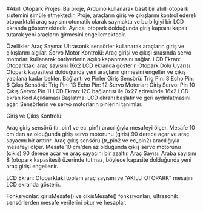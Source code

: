 #Akıllı Otopark Projesi
Bu proje, Arduino kullanarak basit bir akıllı otopark sistemini simüle etmektedir. Proje, araçların giriş ve çıkışlarını kontrol ederek otoparktaki araç sayısını otomatik olarak saymakta ve bu bilgiyi bir LCD ekranda göstermektedir. Ayrıca, otopark dolduğunda giriş kapısını kapalı tutarak yeni araçların girmesini engellemektedir.

Özellikler
Araç Sayma: Ultrasonik sensörler kullanarak araçların giriş ve çıkışlarını algılar.
Servo Motor Kontrolü: Araç girişi ve çıkışı sırasında servo motorları kullanarak bariyerlerin açılıp kapanmasını sağlar.
LCD Ekran: Otoparktaki araç sayısını 16x2 LCD ekranda gösterir.
Otopark Dolu Uyarısı: Otopark kapasitesi dolduğunda yeni araçların girmesini engeller ve çıkış yapılana kadar bekler.
Bağlantı ve Pinler
Giriş Sensörü:
Trig Pin: 8
Echo Pin: 6
Çıkış Sensörü:
Trig Pin: 13
Echo Pin: 12
Servo Motorlar:
Giriş Servo: Pin 10
Çıkış Servo: Pin 11
LCD Ekran: I2C bağlantısı ile 0x27 adresinde 16x2 LCD ekran
Kod Açıklaması
Başlatma: LCD ekranı başlatır ve geri aydınlatmasını açar. Sensörlerin ve servo motorların pinlerini tanımlar.

Giriş ve Çıkış Kontrolü:

Araç giriş sensörü (tr_pin1 ve ec_pin1) aracılığıyla mesafeyi ölçer. Mesafe 10 cm'den az olduğunda giriş servo motorunu (giris) 90 derece açar ve araç sayacını bir arttırır.
Araç çıkış sensörü (tr_pin2 ve ec_pin2) aracılığıyla mesafeyi ölçer. Mesafe 10 cm'den az olduğunda çıkış servo motorunu (cikis) 90 derece açar ve araç sayacını bir azaltır.
Araç Sayısı: Araba sayısını 8 (otopark kapasitesi) üzerinde tutmaz, böylece kapasite dolduğunda yeni araç girişi engellenir.

LCD Ekran: Otoparktaki toplam araç sayısını ve "AKILLI OTOPARK" mesajını LCD ekranda gösterir.

Fonksiyonlar: girisMesafe() ve cikisMesafe() fonksiyonları, ultrasonik sensörlerden mesafe verilerini okur ve hesaplar.
